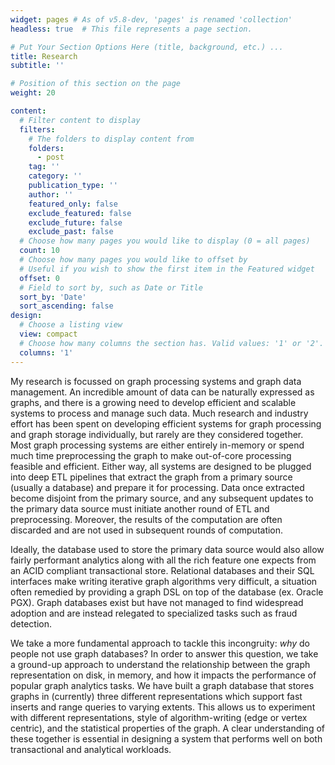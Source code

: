 ```yaml
---
widget: pages # As of v5.8-dev, 'pages' is renamed 'collection'
headless: true  # This file represents a page section.

# Put Your Section Options Here (title, background, etc.) ...
title: Research
subtitle: ''

# Position of this section on the page
weight: 20

content:
  # Filter content to display
  filters:
    # The folders to display content from
    folders:
      - post
    tag: ''
    category: ''
    publication_type: ''
    author: ''
    featured_only: false
    exclude_featured: false
    exclude_future: false
    exclude_past: false
  # Choose how many pages you would like to display (0 = all pages)
  count: 10
  # Choose how many pages you would like to offset by
  # Useful if you wish to show the first item in the Featured widget
  offset: 0
  # Field to sort by, such as Date or Title
  sort_by: 'Date'
  sort_ascending: false
design:
  # Choose a listing view
  view: compact
  # Choose how many columns the section has. Valid values: '1' or '2'.
  columns: '1'
---
```


My research is focussed on graph processing systems and graph data management. 
An incredible amount of data can be naturally expressed as graphs, 
and there is a growing need to develop efficient and scalable systems to process and manage such data.
Much research and industry effort has been spent on developing efficient systems for graph processing and graph storage individually, but rarely are they considered together. 
Most graph processing systems are either entirely in-memory or spend much time preprocessing the graph to make out-of-core processing feasible and efficient.
Either way, all systems are designed to be plugged into deep ETL pipelines that extract the graph from a primary source (usually a database) and prepare it for processing. 
Data once extracted become disjoint from the primary source, and any subsequent updates to the primary data source must initiate another round of ETL and preprocessing. 
Moreover, the results of the computation are often discarded and are not used in subsequent rounds of computation.

Ideally, the database used to store the primary data source would also allow fairly performant analytics along with all the rich feature one expects from an ACID compliant transactional store. Relational databases and their SQL interfaces make writing iterative graph algorithms very difficult, a situation often remedied by providing a graph DSL on top of the database (ex. Oracle PGX). Graph databases exist but have not managed to find widespread adoption and are instead relegated to specialized tasks such as fraud detection.

We take a more fundamental approach to tackle this incongruity: *why* do people not use graph databases? In order to answer this question, we take a ground-up approach to understand the relationship between the graph representation on disk, in memory, and how it impacts the performance of popular graph analytics tasks.
We have built a graph database that stores graphs in (currently) three different representations which support fast inserts and range queries to varying extents. This allows us to experiment with different representations, style of algorithm-writing (edge or vertex centric), and the statistical properties of the graph. A clear understanding of these together is essential in designing a system that performs well on both transactional and analytical workloads. 

